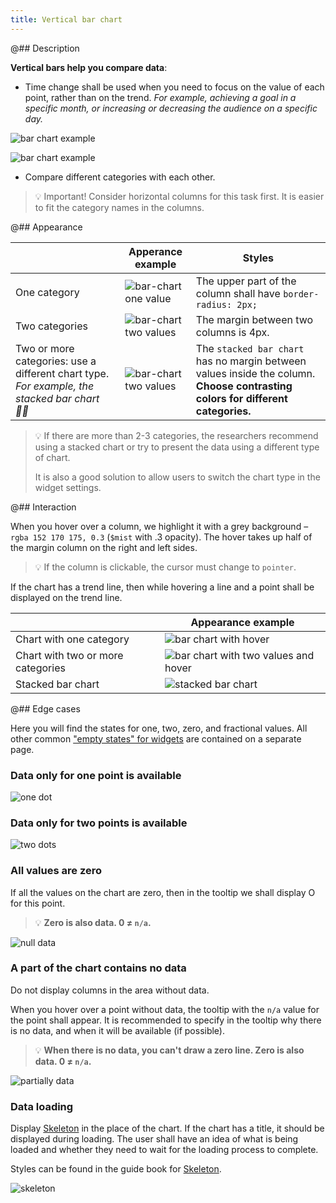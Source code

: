 ```yaml
---
title: Vertical bar chart
---
```


@## Description

**Vertical bars help you compare data**:

- Time change shall be used when you need to focus on the value of each point, rather than on the trend. _For example, achieving a goal in a specific month, or increasing or decreasing the audience on a specific day._

![bar chart example](/data-display/bar-chart/static/example-2.png)

![bar chart example](/data-display/bar-chart/static/example-3.png)

- Compare different categories with each other.

> 💡 Important! Consider horizontal columns for this task first. It is easier to fit the category names in the columns.

@## Appearance

|                                                                                             | Apperance example                                                             | Styles                                                                                                                          |
| ------------------------------------------------------------------------------------------- | ----------------------------------------------------------------------------- | ------------------------------------------------------------------------------------------------------------------------------- |
| One category                                                                                | ![bar-chart one value](/data-display/bar-chart/static/bar-chart.png)          | The upper part of the column shall have `border-radius: 2px;`                                                                   |
| Two categories                                                                              | ![bar-chart two values](/data-display/bar-chart/static/bar-chart-2.png)       | The margin between two columns is 4px.                                                                                          |
| Two or more categories: use a different chart type. _For example, the stacked bar chart ☝🏻_ | ![bar-chart two values](/data-display/bar-chart/static/stacked-bar-chart.png) | The `stacked bar chart` has no margin between values inside the column. **Choose contrasting colors for different categories.** |

> 💡 If there are more than 2-3 categories, the researchers recommend using a stacked chart or try to present the data using a different type of chart.
>
> It is also a good solution to allow users to switch the chart type in the widget settings.

@## Interaction

When you hover over a column, we highlight it with a grey background – `rgba 152 170 175, 0.3` (`$mist` with .3 opacity). The hover takes up half of the margin column on the right and left sides.

> 💡 If the column is clickable, the cursor must change to `pointer`.

If the chart has a trend line, then while hovering a line and a point shall be displayed on the trend line.

|                                   | Appearance example                                                                           |
| --------------------------------- | -------------------------------------------------------------------------------------------- |
| Chart with one category           | ![bar chart with hover](/data-display/bar-chart/static/bar-chart-hover.png)                  |
| Chart with two or more categories | ![bar chart with two values and hover](/data-display/bar-chart/static/bar-chart-2-hover.png) |
| Stacked bar chart                 | ![stacked bar chart](/data-display/bar-chart/static/stacked-bar-chart-trend.png)             |

@## Edge cases

Here you will find the states for one, two, zero, and fractional values. All other common ["empty states" for widgets](/components/widget-empty/) are contained on a separate page.

### Data only for one point is available

![one dot](/data-display/bar-chart/static/one-dot.png)

### Data only for two points is available

![two dots](/data-display/bar-chart/static/two-dots.png)

### All values are zero

If all the values on the chart are zero, then in the tooltip we shall display O for this point.

> 💡 **Zero is also data. 0 ≠ `n/a`.**

![null data](/data-display/bar-chart/static/null.png)

### A part of the chart contains no data

Do not display columns in the area without data.

When you hover over a point without data, the tooltip with the `n/a` value for the point shall appear. It is recommended to specify in the tooltip why there is no data, and when it will be available (if possible).

> 💡 **When there is no data, you can't draw a zero line. Zero is also data. 0 ≠ `n/a`.**

![partially data](/data-display/bar-chart/static/partially-trash.png)

### Data loading

Display [Skeleton](http://i.semrush.com/components/skeleton/) in the place of the chart. If the chart has a title, it should be displayed during loading. The user shall have an idea of what is being loaded and whether they need to wait for the loading process to complete.

Styles can be found in the guide book for [Skeleton](http://i.semrush.com/components/skeleton/).

![skeleton](/data-display/bar-chart/static/skeleton.png)
